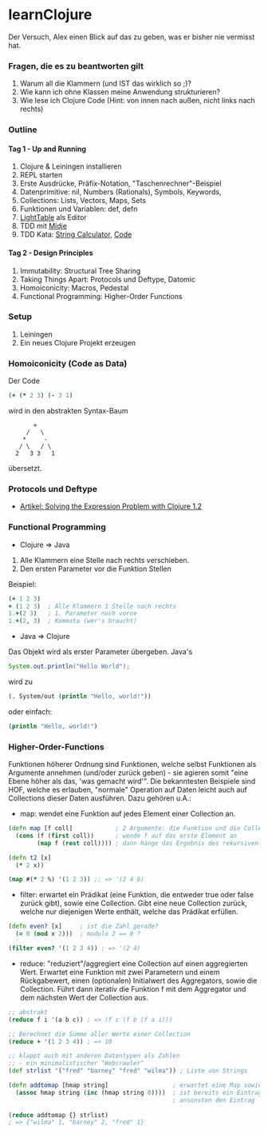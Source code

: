learnClojure
============

Der Versuch, Alex einen Blick auf das zu geben, was er bisher nie vermisst hat.

### Fragen, die es zu beantworten gilt

1. Warum all die Klammern (und IST das wirklich so ;)?
2. Wie kann ich ohne Klassen meine Anwendung strukturieren?
3. Wie lese ich Clojure Code (Hint: von innen nach außen, nicht links nach rechts)

### Outline

#### Tag 1 - Up and Running

1. Clojure & Leiningen installieren  
2. REPL starten
3. Erste Ausdrücke, Präfix-Notation, "Taschenrechner"-Beispiel
4. Datenprimitive: nil, Numbers (Rationals), Symbols, Keywords,
5. Collections: Lists, Vectors, Maps, Sets
6. Funktionen und Variablen: def, defn
7. [LightTable](http://www.lighttable.com/) als Editor
8. TDD mit [Midje](https://github.com/marick/Midje)
9. TDD Kata: [String Calculator](http://osherove.com/tdd-kata-1/), [Code](https://github.com/nchapon/string-calculator)

#### Tag 2 - Design Principles

1. Immutability: Structural Tree Sharing
2. Taking Things Apart: Protocols und Deftype, Datomic
6. Homoiconicity: Macros, Pedestal
7. Functional Programming: Higher-Order Functions

### Setup

1. Leiningen
2. Ein neues Clojure Projekt erzeugen


### Homoiconicity (Code as Data)

Der Code
```Clojure
(+ (* 2 3) (- 3 1)
```
wird in den abstrakten Syntax-Baum

```
       +
     /   \
    *     -
   / \   / \
  2   3 3   1
```
übersetzt.


### Protocols und Deftype

- [Artikel: Solving the Expression Problem with Clojure 1.2](http://www.ibm.com/developerworks/library/j-clojure-protocols/)

### Functional Programming

- Clojure => Java 

1. Alle Klammern eine Stelle nach rechts verschieben.
2. Den ersten Parameter vor die Funktion Stellen

Beispiel:

```Clojure 
(+ 1 2 3)  
+ (1 2 3)  ; Alle Klammern 1 Stelle nach rechts
1.+(2 3)   ; 1. Parameter nach vorne
1.+(2, 3)  ; Kommata (wer's braucht)
```


- Java => Clojure

Das Objekt wird als erster Parameter übergeben.
Java's 

```Java 
System.out.println("Hello World");
``` 
wird zu 

```Clojure
(. System/out (println "Hello, world!"))
```
oder einfach:
```Clojure
(println "Hello, world!")
```

### Higher-Order-Functions

Funktionen höherer Ordnung sind Funktionen, welche selbst Funktionen als Argumente annehmen (und/oder zurück geben) - sie agieren somit "eine Ebene höher als das, 'was gemacht wird'".
Die bekanntesten Beispiele sind HOF, welche es erlauben, "normale" Operation auf Daten leicht auch auf Collections dieser Daten ausführen. Dazu gehören u.A.:

- map: wendet eine Funktion auf jedes Element einer Collection an.

```Clojure
(defn map [f coll]            ; 2 Argumente: die Funktion und die Collection
  (cons (f (first coll))      ; wende f auf das erste Element an
        (map f (rest coll)))) ; dann hänge das Ergebnis des rekursiven Aufrufs an

(defn t2 [x] 
  (* 2 x))

(map #(* 2 %) '(1 2 3)) ;; => '(2 4 6)
```

- filter: erwartet ein Prädikat (eine Funktion, die entweder true oder false zurück gibt), sowie eine Collection. Gibt eine neue Collection zurück, welche nur diejenigen Werte enthält, welche das Prädikat erfüllen.

```Clojure
(defn even? [x]     ; ist die Zahl gerade?
  (= 0 (mod x 2)))  ; modulo 2 == 0 ?

(filter even? '(1 2 3 4)) ; => '(2 4)
```

- reduce: "reduziert"/aggregiert eine Collection auf einen aggregierten Wert. Erwartet eine Funktion mit zwei Parametern und einem Rückgabewert, einen (optionalen) Initialwert des Aggregators, sowie die Collection. Führt dann iterativ die Funktion f mit dem Aggregator und dem nächsten Wert der Collection aus.

```Clojure
;; abstrakt
(reduce f i '(a b c)) ; => (f c (f b (f a i)))

;; Berechnet die Summe aller Werte einer Collection
(reduce + '(1 2 3 4)) ; => 10

;; klappt auch mit anderen Datentypen als Zahlen
;; - ein minimalistischer "Webcrawler"
(def strlist '("fred" "barney" "fred" "wilma")) ; Liste von Strings

(defn addtomap [hmap string]                  ; erwartet eine Map sowie einen String
  (assoc hmap string (inc (hmap string 0))))  ; ist bereits ein Eintrag 'string' vorhanden, inkrementieren
                                              ; ansonsten den Eintrag 'string' -> 0 hinzufügen
  
(reduce addtomap {} strlist)  
; => {"wilma" 1, "barney" 2, "fred" 1}
```


